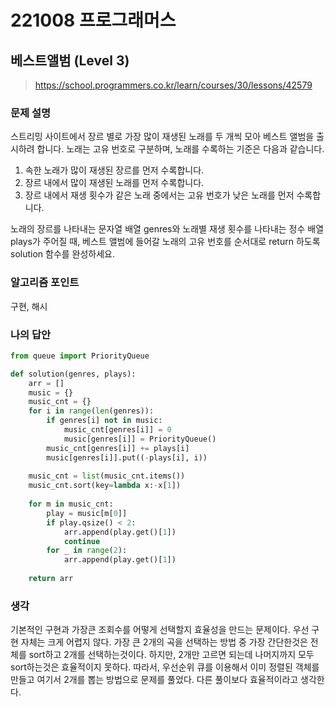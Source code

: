 # 221008 프로그래머스

## 베스트앨범 (Level 3)

> https://school.programmers.co.kr/learn/courses/30/lessons/42579

### 문제 설명

스트리밍 사이트에서 장르 별로 가장 많이 재생된 노래를 두 개씩 모아 베스트 앨범을 출시하려 합니다. 노래는 고유 번호로 구분하며, 노래를 수록하는 기준은 다음과 같습니다.

1. 속한 노래가 많이 재생된 장르를 먼저 수록합니다.
2. 장르 내에서 많이 재생된 노래를 먼저 수록합니다.
3. 장르 내에서 재생 횟수가 같은 노래 중에서는 고유 번호가 낮은 노래를 먼저 수록합니다.

노래의 장르를 나타내는 문자열 배열 genres와 노래별 재생 횟수를 나타내는 정수 배열 plays가 주어질 때, 베스트 앨범에 들어갈 노래의 고유 번호를 순서대로 return 하도록 solution 함수를 완성하세요.

### 알고리즘 포인트

구현, 해시

### 나의 답안

```python
from queue import PriorityQueue

def solution(genres, plays):
    arr = []
    music = {}
    music_cnt = {}
    for i in range(len(genres)):
        if genres[i] not in music:
            music_cnt[genres[i]] = 0
            music[genres[i]] = PriorityQueue()
        music_cnt[genres[i]] += plays[i]
        music[genres[i]].put((-plays[i], i))
    
    music_cnt = list(music_cnt.items())
    music_cnt.sort(key=lambda x:-x[1])
    
    for m in music_cnt:
        play = music[m[0]]
        if play.qsize() < 2:
            arr.append(play.get()[1])
            continue
        for _ in range(2):
            arr.append(play.get()[1])
    
    return arr
```

### 생각

기본적인 구현과 가장큰 조회수를 어떻게 선택할지 효율성을 만드는 문제이다. 우선 구현 자체는 크게 어렵지 않다. 가장 큰 2개의 곡을 선택하는 방법 중 가장 간단한것은 전체를 sort하고 2개를 선택하는것이다. 하지만, 2개만 고르면 되는데 나머지까지 모두 sort하는것은 효율적이지 못하다. 따라서, 우선순위 큐를 이용해서 이미 정렬된 객체를 만들고 여기서 2개를 뽑는 방법으로 문제를 풀었다. 다른 풀이보다 효율적이라고 생각한다.
